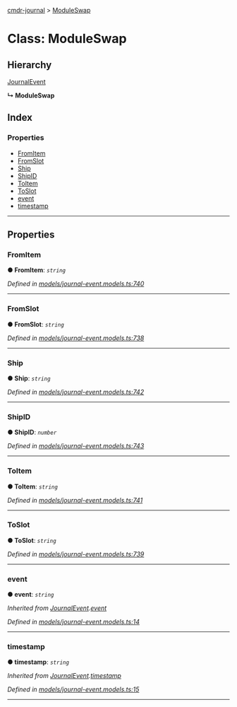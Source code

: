 [cmdr-journal](../README.md) > [ModuleSwap](../classes/moduleswap.md)



# Class: ModuleSwap

## Hierarchy


 [JournalEvent](journalevent.md)

**↳ ModuleSwap**







## Index

### Properties

* [FromItem](moduleswap.md#fromitem)
* [FromSlot](moduleswap.md#fromslot)
* [Ship](moduleswap.md#ship)
* [ShipID](moduleswap.md#shipid)
* [ToItem](moduleswap.md#toitem)
* [ToSlot](moduleswap.md#toslot)
* [event](moduleswap.md#event)
* [timestamp](moduleswap.md#timestamp)



---
## Properties
<a id="fromitem"></a>

###  FromItem

**●  FromItem**:  *`string`* 

*Defined in [models/journal-event.models.ts:740](https://github.com/chrisbruford/cmdr-journal/blob/5b08b7d/src/models/journal-event.models.ts#L740)*





___

<a id="fromslot"></a>

###  FromSlot

**●  FromSlot**:  *`string`* 

*Defined in [models/journal-event.models.ts:738](https://github.com/chrisbruford/cmdr-journal/blob/5b08b7d/src/models/journal-event.models.ts#L738)*





___

<a id="ship"></a>

###  Ship

**●  Ship**:  *`string`* 

*Defined in [models/journal-event.models.ts:742](https://github.com/chrisbruford/cmdr-journal/blob/5b08b7d/src/models/journal-event.models.ts#L742)*





___

<a id="shipid"></a>

###  ShipID

**●  ShipID**:  *`number`* 

*Defined in [models/journal-event.models.ts:743](https://github.com/chrisbruford/cmdr-journal/blob/5b08b7d/src/models/journal-event.models.ts#L743)*





___

<a id="toitem"></a>

###  ToItem

**●  ToItem**:  *`string`* 

*Defined in [models/journal-event.models.ts:741](https://github.com/chrisbruford/cmdr-journal/blob/5b08b7d/src/models/journal-event.models.ts#L741)*





___

<a id="toslot"></a>

###  ToSlot

**●  ToSlot**:  *`string`* 

*Defined in [models/journal-event.models.ts:739](https://github.com/chrisbruford/cmdr-journal/blob/5b08b7d/src/models/journal-event.models.ts#L739)*





___

<a id="event"></a>

###  event

**●  event**:  *`string`* 

*Inherited from [JournalEvent](journalevent.md).[event](journalevent.md#event)*

*Defined in [models/journal-event.models.ts:14](https://github.com/chrisbruford/cmdr-journal/blob/5b08b7d/src/models/journal-event.models.ts#L14)*





___

<a id="timestamp"></a>

###  timestamp

**●  timestamp**:  *`string`* 

*Inherited from [JournalEvent](journalevent.md).[timestamp](journalevent.md#timestamp)*

*Defined in [models/journal-event.models.ts:15](https://github.com/chrisbruford/cmdr-journal/blob/5b08b7d/src/models/journal-event.models.ts#L15)*





___


